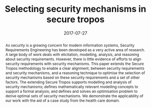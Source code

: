 ---
title: "Selecting security mechanisms in secure tropos"
abstract: "As security is a growing concern for modern information systems, Security Requirements Engineering has been developed as a very active area of research. A large body of work deals with elicitation, modelling, analysis, and reasoning about security requirements. However, there is little evidence of efforts to align security requirements with security mechanisms. This paper extends the Secure Tropos methodology to enable a clear alignment, between security requirements and security mechanisms, and a reasoning technique to optimise the selection of security mechanisms based on these security requirements and a set of other factors. The extending Secure Tropos supports modelling and analysis of security mechanisms; defines mathematically relevant modelling concepts to support a formal analysis; and defines and solves an optimisation problem to derive optimal sets of security mechanisms. We demonstrate the applicability of our work with the aid of a case study from the health care domain."
collection: publications
permalink: /publication/pavlidis2017selecting
date: 2017-07-27
venue: '2017 International Conference on Trust, Privacy & Security in Digital Business'
paperurl: '/files/pdf/papers/pavlidis2017selecting.pdf'
link: 'https://doi.org/10.1007/978-3-319-64483-7_7'
citation: 'Michalis Pavlidis, Haralambos Mouratidis, Emmanouil Panaousis, Nikolaos Argyropoulos (2017). 
  &quot;Selecting security mechanisms in secure tropos.&quot;
  <i>International Conference on Trust, Privacy & Security in Digital Business</i>, 10442, 99–114.
   <span style="color:#2979ab;">(CORE2018 Ranking: B)</span>'
---